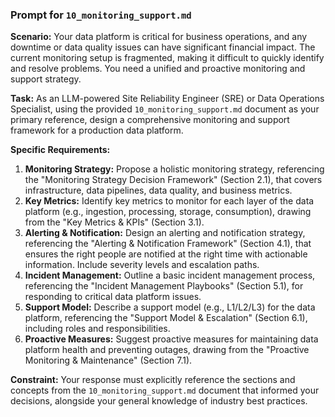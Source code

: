 ### **Prompt for `10_monitoring_support.md`**

**Scenario:** Your data platform is critical for business operations, and any downtime or data quality issues can have significant financial impact. The current monitoring setup is fragmented, making it difficult to quickly identify and resolve problems. You need a unified and proactive monitoring and support strategy.

**Task:** As an LLM-powered Site Reliability Engineer (SRE) or Data Operations Specialist, using the provided `10_monitoring_support.md` document as your primary reference, design a comprehensive monitoring and support framework for a production data platform.

**Specific Requirements:**
1.  **Monitoring Strategy:** Propose a holistic monitoring strategy, referencing the "Monitoring Strategy Decision Framework" (Section 2.1), that covers infrastructure, data pipelines, data quality, and business metrics.
2.  **Key Metrics:** Identify key metrics to monitor for each layer of the data platform (e.g., ingestion, processing, storage, consumption), drawing from the "Key Metrics & KPIs" (Section 3.1).
3.  **Alerting & Notification:** Design an alerting and notification strategy, referencing the "Alerting & Notification Framework" (Section 4.1), that ensures the right people are notified at the right time with actionable information. Include severity levels and escalation paths.
4.  **Incident Management:** Outline a basic incident management process, referencing the "Incident Management Playbooks" (Section 5.1), for responding to critical data platform issues.
5.  **Support Model:** Describe a support model (e.g., L1/L2/L3) for the data platform, referencing the "Support Model & Escalation" (Section 6.1), including roles and responsibilities.
6.  **Proactive Measures:** Suggest proactive measures for maintaining data platform health and preventing outages, drawing from the "Proactive Monitoring & Maintenance" (Section 7.1).

**Constraint:** Your response must explicitly reference the sections and concepts from the `10_monitoring_support.md` document that informed your decisions, alongside your general knowledge of industry best practices.
